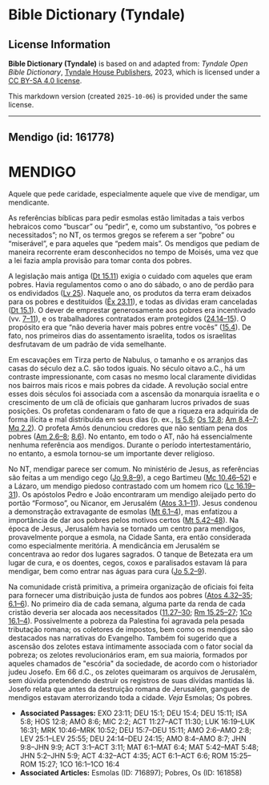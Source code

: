 # Bible Dictionary (Tyndale)

## License Information

**Bible Dictionary (Tyndale)** is based on and adapted from: _Tyndale Open Bible Dictionary_, [Tyndale House Publishers](https://tyndaleopenresources.com/), 2023, which is licensed under a [CC BY-SA 4.0 license](https://creativecommons.org/licenses/by-sa/4.0/legalcode.en).

This markdown version (created `2025-10-06`) is provided under the same license.



--------------------------------

## Mendigo (id: 161778)

MENDIGO
=======

Aquele que pede caridade, especialmente aquele que vive de mendigar, um mendicante.

As referências bíblicas para pedir esmolas estão limitadas a tais verbos hebraicos como “buscar” ou “pedir”, e, como um substantivo, “os pobres e necessitados”; no NT, os termos gregos se referem a ser “pobre” ou “miserável”, e para aqueles que “pedem mais”. Os mendigos que pediam de maneira recorrente eram desconhecidos no tempo de Moisés, uma vez que a lei fazia ampla provisão para tomar conta dos pobres.

A legislação mais antiga ([Dt 15\.11](https://ref.ly/Deut15:11)) exigia o cuidado com aqueles que eram pobres. Havia regulamentos como o ano do sábado, o ano de perdão para os endividados ([Lv 25](https://ref.ly/Lev25:1-Lev25:55)). Naquele ano, os produtos da terra eram deixados para os pobres e destituídos ([Êx 23\.11](https://ref.ly/Exod23:11)), e todas as dívidas eram canceladas ([Dt 15\.1](https://ref.ly/Deut15:1)). O dever de emprestar generosamente aos pobres era incentivado (vv. [7–11](https://ref.ly/Deut15:7-Deut15:11)), e os trabalhadores contratados eram protegidos ([24\.14–15](https://ref.ly/Deut24:14-Deut24:15)). O propósito era que “não deveria haver mais pobres entre vocês” ([15\.4](https://ref.ly/Deut15:4)). De fato, nos primeiros dias do assentamento israelita, todos os israelitas desfrutavam de um padrão de vida semelhante.

Em escavações em Tirza perto de Nabulus, o tamanho e os arranjos das casas do século dez a.C. são todos iguais. No século oitavo a.C., há um contraste impressionante, com casas no mesmo local claramente divididas nos bairros mais ricos e mais pobres da cidade. A revolução social entre esses dois séculos foi associada com a ascensão da monarquia israelita e o crescimento de um clã de oficiais que ganharam lucros privados de suas posições. Os profetas condenaram o fato de que a riqueza era adquirida de forma ilícita e mal distribuída em seus dias (p. ex., [Is 5\.8](https://ref.ly/Isa5:8); [Os 12\.8](https://ref.ly/Hos12:8); [Am 8\.4–7](https://ref.ly/Amos8:4-Amos8:7); [Mq 2\.2](https://ref.ly/Mic2:2)). O profeta Amós denunciou credores que não sentiam pena dos pobres ([Am 2\.6–8](https://ref.ly/Amos2:6-Amos2:8); [8\.6](https://ref.ly/Amos8:6)). No entanto, em todo o AT, não há essencialmente nenhuma referência aos mendigos. Durante o período intertestamentário, no entanto, a esmola tornou\-se um importante dever religioso.

No NT, mendigar parece ser comum. No ministério de Jesus, as referências são feitas a um mendigo cego ([Jo 9\.8–9](https://ref.ly/John9:8-John9:9)), a cego Bartimeu ([Mc 10\.46–52](https://ref.ly/Mark10:46-Mark10:52)) e a Lázaro, um mendigo piedoso contrastado com um homem rico ([Lc 16\.19–31](https://ref.ly/Luke16:19-Luke16:31)). Os apóstolos Pedro e João encontraram um mendigo aleijado perto do portão “Formoso”, ou Nicanor, em Jerusalém ([Atos 3\.1–11](https://ref.ly/Acts3:1-Acts3:11)). Jesus condenou a demonstração extravagante de esmolas ([Mt 6\.1–4](https://ref.ly/Matt6:1-Matt6:4)), mas enfatizou a importância de dar aos pobres pelos motivos certos ([Mt 5\.42–48](https://ref.ly/Matt5:42-Matt5:48)). Na época de Jesus, Jerusalém havia se tornado um centro para mendigos, provavelmente porque a esmola, na Cidade Santa, era então considerada como especialmente meritória. A mendicância em Jerusalém se concentrava ao redor dos lugares sagrados. O tanque de Betezata era um lugar de cura, e os doentes, cegos, coxos e paralisados estavam lá para mendigar, bem como entrar nas águas para cura ([Jo 5\.2–9](https://ref.ly/John5:2-John5:9)).

Na comunidade cristã primitiva, a primeira organização de oficiais foi feita para fornecer uma distribuição justa de fundos aos pobres ([Atos 4\.32–35](https://ref.ly/Acts4:32-Acts4:35); [6\.1–6](https://ref.ly/Acts6:1-Acts6:6)). No primeiro dia de cada semana, alguma parte da renda de cada cristão deveria ser alocada aos necessitados ([11\.27–30](https://ref.ly/Acts11:27-Acts11:30); [Rm 15\.25–27](https://ref.ly/Rom15:25-Rom15:27); [1Co 16\.1–4](https://ref.ly/1Cor16:1-1Cor16:4)). Possivelmente a pobreza da Palestina foi agravada pela pesada tributação romana; os coletores de impostos, bem como os mendigos são destacados nas narrativas do Evangelho. Também foi sugerido que a ascensão dos zelotes estava intimamente associada com o fator social da pobreza; os zelotes revolucionários eram, em sua maioria, formados por aqueles chamados de "escória" da sociedade, de acordo com o historiador judeu Josefo. Em 66 d.C., os zelotes queimaram os arquivos de Jerusalém, sem dúvida pretendendo destruir os registros de suas dívidas mantidas lá. Josefo relata que antes da destruição romana de Jerusalém, gangues de mendigos estavam aterrorizando toda a cidade. *Veja* Esmolas; Os pobres.

* **Associated Passages:** EXO 23:11; DEU 15:1; DEU 15:4; DEU 15:11; ISA 5:8; HOS 12:8; AMO 8:6; MIC 2:2; ACT 11:27–ACT 11:30; LUK 16:19–LUK 16:31; MRK 10:46–MRK 10:52; DEU 15:7–DEU 15:11; AMO 2:6–AMO 2:8; LEV 25:1–LEV 25:55; DEU 24:14–DEU 24:15; AMO 8:4–AMO 8:7; JHN 9:8–JHN 9:9; ACT 3:1–ACT 3:11; MAT 6:1–MAT 6:4; MAT 5:42–MAT 5:48; JHN 5:2–JHN 5:9; ACT 4:32–ACT 4:35; ACT 6:1–ACT 6:6; ROM 15:25–ROM 15:27; 1CO 16:1–1CO 16:4
* **Associated Articles:** Esmolas (ID: 716897); Pobres, Os (ID: 161858)

